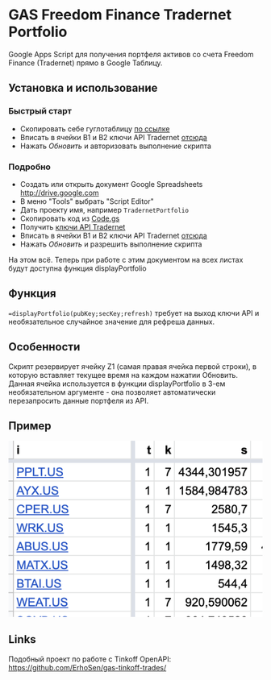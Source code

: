 # GAS Freedom Finance Tradernet Portfolio
Google Apps Script для получения портфеля активов со счета Freedom Finance (Tradernet) прямо в Google Таблицу.

## Установка и использование
### Быстрый старт
* Скопировать себе гуглотаблицу [по ссылке](https://docs.google.com/spreadsheets/d/1L7r-2aWGWZBuUjcmlxpzPjvKYzyFeK-EyKs3T2bLM3o/copy)
* Вписать в ячейки B1 и B2 ключи API Tradernet [отсюда](https://tradernet.ru/tradernet-api/auth-api)
* Нажать _Обновить_ и авторизовать выполнение скрипта

### Подробно
* Создать или открыть документ Google Spreadsheets http://drive.google.com
* В меню "Tools" выбрать "Script Editor"
* Дать проекту имя, например `TradernetPortfolio`
* Скопировать код из [Code.gs](https://raw.githubusercontent.com/ivazin/gas-freedom-finance-tradernet/master/Code.gs)
* Получить [ключи API Tradernet](https://tradernet.ru/tradernet-api/auth-api)
* Вписать в ячейки B1 и B2 ключи API Tradernet [отсюда](https://tradernet.ru/tradernet-api/auth-api)
* Нажать _Обновить_ и разрешить выполнение скрипта

На этом всё. Теперь при работе с этим документом на всех листах будут доступна функция displayPortfolio

## Функция
`=displayPortfolio(pubKey;secKey;refresh)`
требует на выход ключи API и необязательное случайное значение для рефреша данных.

## Особенности
Скрипт резервирует ячейку Z1 (самая правая ячейка первой строки), в которую вставляет текущее время на каждом нажатии Обновить. Данная ячейка используется в функции displayPortfolio в 3-ем необязательном аргументе - она позволяет автоматически перезапросить данные портфеля из API.

## Пример
![Get portfolio in action](https://github.com/ivazin/gas-freedom-finance-tradernet/raw/main/portfolio.png)

## Links
Подобный проект по работе с Tinkoff OpenAPI: https://github.com/ErhoSen/gas-tinkoff-trades/
